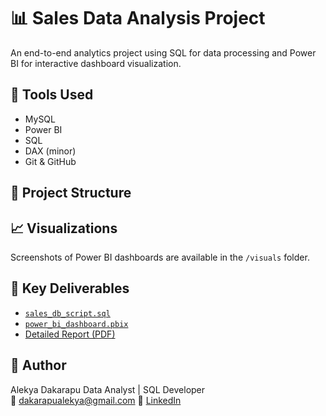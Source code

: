 # 📊 Sales Data Analysis Project

An end-to-end analytics project using SQL for data processing and Power BI for interactive dashboard visualization.

## 🧰 Tools Used
- MySQL
- Power BI
- SQL
- DAX (minor)
- Git & GitHub

## 📁 Project Structure


## 📈 Visualizations
Screenshots of Power BI dashboards are available in the `/visuals` folder.

## 📎 Key Deliverables
- [`sales_db_script.sql`](./sales_db_script.sql)
- [`power_bi_dashboard.pbix`](./power_bi_dashboard.pbix)
- [Detailed Report (PDF)](./report/sales_report.pdf)

## 👤 Author
Alekya Dakarapu 
Data Analyst | SQL Developer  
📧 dakarapualekya@gmail.com 
🔗 [LinkedIn](https://linkedin.com/in/yourprofile)

